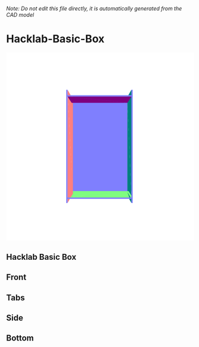 ###### Note: Do not edit this file directly, it is automatically generated from the CAD model

# Hacklab-Basic-Box

![](/project.svg)

## Hacklab Basic Box


## Front


## Tabs


## Side


## Bottom


